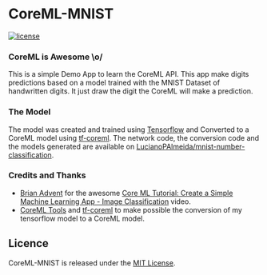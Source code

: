 # CoreML-MNIST

[![license](https://img.shields.io/github/license/mashape/apistatus.svg)](https://opensource.org/licenses/MIT)

### CoreML is Awesome \o/

This is a simple Demo App to learn the CoreML API.
This app make digits predictions based on a model trained with the MNIST Dataset of handwritten digits. 
It just draw the digit the CoreML will make a prediction.

### The Model
The model was created and trained using [Tensorflow](https://www.tensorflow.org/) and Converted to a CoreML model using 
[tf-coreml](https://github.com/tf-coreml/tf-coreml). 
The network code, the conversion code and the models generated are available on [LucianoPAlmeida/mnist-number-classification](https://github.com/LucianoPAlmeida/mnist-number-classification).

### Credits and Thanks

- [Brian Advent](https://www.youtube.com/channel/UCysEngjfeIYapEER9K8aikw) for the awesome [Core ML Tutorial: Create a Simple Machine Learning App - Image Classification](https://www.youtube.com/watch?v=NNKPbdT9gXU) video.
- [CoreML Tools](https://github.com/apple/coremltools) and [tf-coreml](https://github.com/tf-coreml/tf-coreml) to make possible the conversion of my tensorflow model to a CoreML model.

## Licence 

CoreML-MNIST is released under the [MIT License](https://opensource.org/licenses/MIT).

